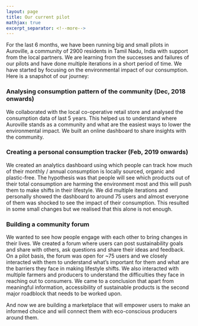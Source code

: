 ```yaml
---
layout: page
title: Our current pilot
mathjax: true
excerpt_separator: <!--more-->
---
```


For the last 6 months, we have been running big and small pilots in Auroville, a community of 2900 residents in Tamil Nadu, India with support from the local partners. We are learning from the successes and failures of our pilots and have done multiple iterations in a short period of time. We have started by focusing on the environmental impact of our consumption. Here is a snapshot of our journey:

<!--more-->

<h3>Analysing consumption pattern of the community (Dec, 2018 onwards) </h3>
<p>
We collaborated with the local co-operative retail store and analysed the consumption data of last 5 years. This helped us to understand where Auroville stands as a community and what are the easiest ways to lower the environmental impact. We built an online dashboard to share insights with the community.
</p>

<h3> Creating a personal consumption tracker (Feb, 2019 onwards)</h3>
<p>
We created an analytics dashboard using which people can track how much of their monthly / annual consumption is locally sourced, organic and plastic-free. The hypothesis was that people will see which products out of their total consumption are harming the environment most and this will push them to make shifts in their lifestyle. We did multiple iterations and personally showed the dashboard to around 75 users and almost everyone of them was shocked to see the impact of their consumption. This resulted in some small changes but we realised that this alone is not enough.
</p>

<h3> Building a community forum </h3>
<p>
We wanted to see how people engage with each other to bring changes in their lives. We created a forum where users can post sustainability goals and share with others, ask questions and share their ideas and feedback. On a pilot basis, the forum was open for ~75 users and we closely interacted with them to understand what’s important for them and what are the barriers they face in making lifestyle shifts. We also interacted with multiple farmers and producers to understand the difficulties they face in reaching out to consumers. We came to a conclusion that apart from meaningful information, accessibility of sustainable products is the second major roadblock that needs to be worked upon.
<p>

And now we are building a marketplace that will empower users to make an informed choice and will connect them with eco-conscious producers around them.
